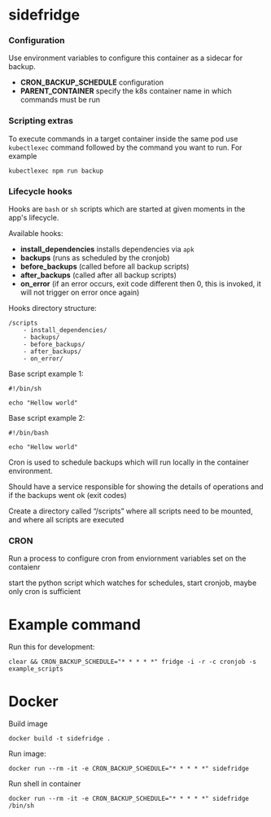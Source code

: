 # sidefridge

### Configuration

Use environment variables to configure this container as a sidecar for backup.

- **CRON_BACKUP_SCHEDULE** configuration
- **PARENT_CONTAINER** specify the k8s container name in which commands must be run


### Scripting extras

To execute commands in a target container inside the same pod use `kubectlexec` command 
followed by the command you want to run. For example

    kubectlexec npm run backup


### Lifecycle hooks

Hooks are `bash` or `sh` scripts which are started at given moments in the app's lifecycle.

Available hooks:

- **install_dependencies** installs dependencies via `apk`
- **backups** (runs as scheduled by the cronjob)
- **before_backups** (called before all backup scripts)
- **after_backups** (called after all backup scripts)
- **on_error** (if an error occurs, exit code different then 0, this is invoked, it will not trigger on error once again)

Hooks directory structure:

    /scripts
        - install_dependencies/
        - backups/
        - before_backups/
        - after_backups/
        - on_error/

Base script example 1:

    #!/bin/sh
    
    echo "Hellow world"
    
Base script example 2:

    #!/bin/bash
    
    echo "Hellow world"         


Cron is used to schedule backups which will run locally in the container environment.

Should have a service responsible for showing the details of operations and if the backups went ok (exit codes)


Create a directory called “/scripts” where all scripts need to be mounted, and where all scripts are executed


### CRON

Run a process to configure cron from enviornment variables set on the contaienr

start the python script which watches for schedules, start cronjob, maybe only cron is sufficient


# Example command

Run this for development:

    clear && CRON_BACKUP_SCHEDULE="* * * * *" fridge -i -r -c cronjob -s example_scripts
    
    
# Docker

Build image

    docker build -t sidefridge .

Run image:

    docker run --rm -it -e CRON_BACKUP_SCHEDULE="* * * * *" sidefridge 

Run shell in container

    docker run --rm -it -e CRON_BACKUP_SCHEDULE="* * * * *" sidefridge /bin/sh
